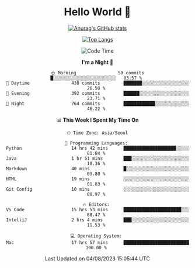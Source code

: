 <div align="center">

# Hello World 👋

[![Anurag's GitHub stats](https://github-readme-stats.vercel.app/api?username=taeho0888&show_icons=true&theme=dracula)](https://github.com/anuraghazra/github-readme-stats)

[![Top Langs](https://github-readme-stats.vercel.app/api/top-langs/?username=taeho0888&theme=dracula)](https://github.com/anuraghazra/github-readme-stats)
<!--
**taeho0888/taeho0888** is a ✨ _special_ ✨ repository because its `README.md` (this file) appears on your GitHub profile.

<!--START_SECTION:waka-->
![Code Time](http://img.shields.io/badge/Code%20Time-186%20hrs%2052%20mins-blue)

**I'm a Night 🦉** 

```text
🌞 Morning                59 commits          █░░░░░░░░░░░░░░░░░░░░░░░░   03.57 % 
🌆 Daytime                438 commits         ███████░░░░░░░░░░░░░░░░░░   26.50 % 
🌃 Evening                392 commits         ██████░░░░░░░░░░░░░░░░░░░   23.71 % 
🌙 Night                  764 commits         ████████████░░░░░░░░░░░░░   46.22 % 
```


📊 **This Week I Spent My Time On** 

```text
🕑︎ Time Zone: Asia/Seoul

💬 Programming Languages: 
Python                   14 hrs 42 mins      ████████████████████░░░░░   81.84 % 
Java                     1 hr 51 mins        ███░░░░░░░░░░░░░░░░░░░░░░   10.36 % 
Markdown                 40 mins             █░░░░░░░░░░░░░░░░░░░░░░░░   03.80 % 
HTML                     19 mins             ░░░░░░░░░░░░░░░░░░░░░░░░░   01.83 % 
Git Config               10 mins             ░░░░░░░░░░░░░░░░░░░░░░░░░   00.97 % 

🔥 Editors: 
VS Code                  15 hrs 53 mins      ██████████████████████░░░   88.47 % 
IntelliJ                 2 hrs 4 mins        ███░░░░░░░░░░░░░░░░░░░░░░   11.53 % 

💻 Operating System: 
Mac                      17 hrs 57 mins      █████████████████████████   100.00 % 
```


 Last Updated on 04/08/2023 15:05:44 UTC
<!--END_SECTION:waka-->
</div>

